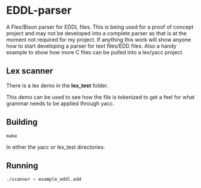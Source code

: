 # EDDL-parser
A Flex/Bison parser for EDDL files. This is being used for a proof of concept project and may not be developed into a complete parser as that is at the moment not required for my project. If anything this work will show anyone how to start developing a parser for text files/EDD files. Also a handy example to show how more C files can be pulled into a lex/yacc project.

## Lex scanner

There is a lex demo in the  **lex_test** folder.

This demo can be used to see how the file is tokenized to get a feel for what grammar needs to be applied through yacc.

## Building

```make
make
```
In either the yacc or lex_test directories.

## Running

```bash
./scanner < example_eddl.edd
```
